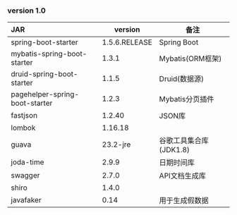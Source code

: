 ### version 1.0

| JAR                            | version       | 备注              |
| :----------------------------- | ------------- | -----------------|
| spring-boot-starter            | 1.5.6.RELEASE | Spring Boot      |
| mybatis-spring-boot-starter    | 1.3.1         | Mybatis(ORM框架)  |
| druid-spring-boot-starter      | 1.1.5         | Druid(数据源)     |
| pagehelper-spring-boot-starter | 1.2.3         | Mybatis分页插件    |
| fastjson                       | 1.2.40        | JSON库            |
| lombok                         | 1.16.18       |                   |
| guava                          | 23.2-jre      | 谷歌工具集合库(JDK1.8) |
| joda-time                      | 2.9.9         | 日期时间库           |
| swagger                        | 2.7.0         | API文档生成库        |
| shiro                          | 1.4.0         |                    |
| javafaker                      | 0.14          | 用于生成假数据       |

